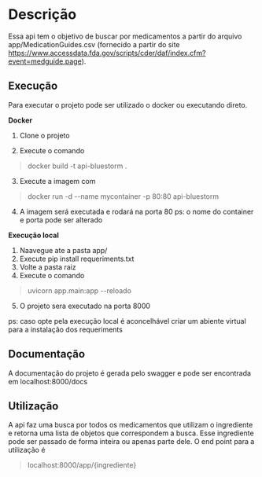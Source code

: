 # Descrição

Essa api tem o objetivo de buscar por medicamentos a partir do arquivo app/MedicationGuides.csv (fornecido a partir do site https://www.accessdata.fda.gov/scripts/cder/daf/index.cfm?event=medguide.page).

## Execução

Para executar o projeto pode ser utilizado o docker ou executando direto.

**Docker**

 1. Clone o projeto

2. Execute o comando 

> docker build -t api-bluestorm .

3. Execute a imagem com 
> docker run -d --name mycontainer -p 80:80 api-bluestorm
4. A imagem será executada e rodará na porta 80
ps: o nome do container e porta pode ser alterado

**Execução local**
1. Naavegue ate a pasta app/
2. Execute pip install requeriments.txt
3. Volte a pasta raiz
4. Execute o comando
> uvicorn app.main:app --reloado
5. O projeto sera executado na porta 8000 

ps: caso opte pela execução local é aconcelhável criar um abiente virtual para a instalação dos requeriments

##  Documentação 
A documentação do projeto é gerada pelo swagger e pode ser encontrada em localhost:8000/docs

## Utilização
A api faz uma busca por todos os medicamentos que utilizam o ingrediente e retorna uma lista de objetos que correspondem a busca.
Esse ingrediente pode ser passado de forma inteira ou apenas parte dele. 
O end point para a utilização é
>localhost:8000/app/{ingrediente}
